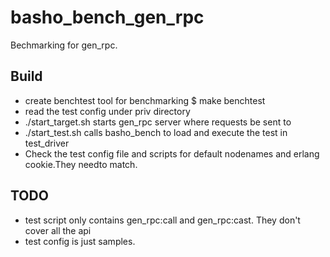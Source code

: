 basho_bench_gen_rpc
=====

Bechmarking for gen_rpc. 

Build
-----
* create benchtest tool for benchmarking
    $ make benchtest
* read the test config under priv directory
* ./start_target.sh starts gen_rpc server where requests be sent to
* ./start_test.sh calls basho_bench to load and execute the test in test_driver
* Check the test config file and scripts for default nodenames and erlang cookie.They needto match.

TODO
-----
* test script only contains gen_rpc:call and gen_rpc:cast. They don't cover all the api
* test config is just samples.


